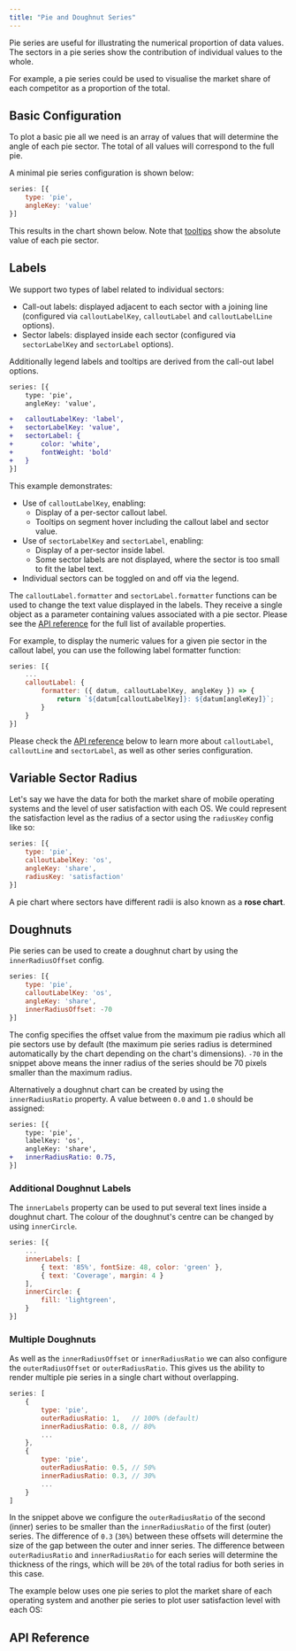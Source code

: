 ```yaml
---
title: "Pie and Doughnut Series"
---
```


Pie series are useful for illustrating the numerical proportion of data values. The sectors in a pie series show the contribution of individual values to the whole.

For example, a pie series could be used to visualise the market share of each competitor as a proportion of the total.

## Basic Configuration

To plot a basic pie all we need is an array of values that will determine the angle of each pie sector. The total of all values will correspond to the full pie.

A minimal pie series configuration is shown below:

```js
series: [{
    type: 'pie',
    angleKey: 'value'
}]
```

This results in the chart shown below. Note that [tooltips](/charts-tooltips/) show the absolute value of each pie sector.

<chart-example title='Basic Pie Chart' name='basic-pie' type='generated'></chart-example>

## Labels

We support two types of label related to individual sectors:

- Call-out labels: displayed adjacent to each sector with a joining line (configured via `calloutLabelKey`, `calloutLabel` and `calloutLabelLine` options).
- Sector labels: displayed inside each sector (configured via `sectorLabelKey` and `sectorLabel` options).

Additionally legend labels and tooltips are derived from the call-out label options.

```diff
series: [{
    type: 'pie',
    angleKey: 'value',

+   calloutLabelKey: 'label',
+   sectorLabelKey: 'value',
+   sectorLabel: {
+       color: 'white',
+       fontWeight: 'bold'
+   }
}]
```

This example demonstrates:

- Use of `calloutLabelKey`, enabling:
  - Display of a per-sector callout label.
  - Tooltips on segment hover including the callout label and sector value.
- Use of `sectorLabelKey` and `sectorLabel`, enabling:
  - Display of a per-sector inside label.
  - Some sector labels are not displayed, where the sector is too small to fit the label text.
- Individual sectors can be toggled on and off via the legend.

<chart-example title='Pie Chart with Labels' name='pie-labels' type='generated'></chart-example>

The `calloutLabel.formatter` and `sectorLabel.formatter` functions can be used to change the text value displayed in the labels. They receive a single object as a parameter containing values associated with a pie sector. Please see the [API reference](#api-reference) for the full list of available properties.

For example, to display the numeric values for a given pie sector in the callout label,
you can use the following label formatter function:

```js
series: [{
    ...
    calloutLabel: {
        formatter: ({ datum, calloutLabelKey, angleKey }) => {
            return `${datum[calloutLabelKey]}: ${datum[angleKey]}`;
        }
    }
}]
```

Please check the [API reference](#api-reference) below to learn more about `calloutLabel`, `calloutLine` and `sectorLabel`, as well as other series configuration.

## Variable Sector Radius

Let's say we have the data for both the market share of mobile operating systems and the level of user satisfaction with each OS. We could represent the satisfaction level as the radius of a sector using the `radiusKey` config like so:

```js
series: [{
    type: 'pie',
    calloutLabelKey: 'os',
    angleKey: 'share',
    radiusKey: 'satisfaction'
}]
```

A pie chart where sectors have different radii is also known as a **rose chart**.

<chart-example title='Sectors with Different Radii' name='sector-radius' type='generated'></chart-example>

## Doughnuts

Pie series can be used to create a doughnut chart by using the `innerRadiusOffset` config.

```js
series: [{
    type: 'pie',
    calloutLabelKey: 'os',
    angleKey: 'share',
    innerRadiusOffset: -70
}]
```

The config specifies the offset value from the maximum pie radius which all pie sectors use by default (the maximum pie series radius is determined automatically by the chart depending on the chart's dimensions). `-70` in the snippet above means the inner radius of the series should be 70 pixels smaller than the maximum radius.

<chart-example title='Doughnut Chart' name='doughnut-chart' type='generated'></chart-example>

Alternatively a doughnut chart can be created by using the `innerRadiusRatio` property. A value between `0.0` and `1.0` should be assigned:

```diff
series: [{
    type: 'pie',
    labelKey: 'os',
    angleKey: 'share',
+   innerRadiusRatio: 0.75,
}]
```

### Additional Doughnut Labels

The `innerLabels` property can be used to put several text lines inside a doughnut chart.
The colour of the doughnut's centre can be changed by using `innerCircle`.

```js
series: [{
    ...
    innerLabels: [
        { text: '85%', fontSize: 48, color: 'green' },
        { text: 'Coverage', margin: 4 }
    ],
    innerCircle: {
        fill: 'lightgreen',
    }
}]
```

<chart-example title='Text Inside a Doughnut Chart' name='text-inside-doughnut' type='generated'></chart-example>

### Multiple Doughnuts

As well as the `innerRadiusOffset` or `innerRadiusRatio` we can also configure the `outerRadiusOffset` or `outerRadiusRatio`.
This gives us the ability to render multiple pie series in a single chart without overlapping.

```js
series: [
    {
        type: 'pie',
        outerRadiusRatio: 1,   // 100% (default)
        innerRadiusRatio: 0.8, // 80%
        ...
    },
    {
        type: 'pie',
        outerRadiusRatio: 0.5, // 50%
        innerRadiusRatio: 0.3, // 30%
        ...
    }
]
```

In the snippet above we configure the `outerRadiusRatio` of the second (inner) series to be smaller than the `innerRadiusRatio` of the first (outer) series.
The difference of `0.3` (`30%`) between these offsets will determine the size of the gap between the outer and inner series. The difference between `outerRadiusRatio` and `innerRadiusRatio` for each series will determine the thickness of the rings, which will be `20%` of the total radius for both series in this case.

The example below uses one pie series to plot the market share of each operating system and another pie series to plot user satisfaction level with each OS:

<chart-example title='Multi-Doughnut Chart' name='multi-doughnut' type='generated'></chart-example>

## API Reference

<interface-documentation interfaceName='AgPieSeriesOptions' overridesrc="charts-api/api.json" config='{ "showSnippets": false, "lookupRoot": "charts-api" }'></interface-documentation>
